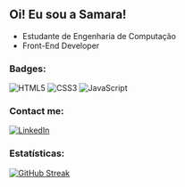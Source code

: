## Oi! Eu sou a Samara!

- Estudante de Engenharia de Computação
- Front-End Developer

### Badges:
![HTML5](https://img.shields.io/badge/HTML5-E34F26?style=for-the-badge&logo=html5&logoColor=white)
![CSS3](https://img.shields.io/badge/CSS3-1572B6?style=for-the-badge&logo=css3&logoColor=white)
![JavaScript](https://img.shields.io/badge/JavaScript-323330?style=for-the-badge&logo=javascript&logoColor=F7DF1E)

### Contact me:
[![LinkedIn](https://img.shields.io/badge/LinkedIn-0077B5?style=for-the-badge&logo=linkedin&logoColor=white)](https://www.linkedin.com/in/samara-lima-3ab58924b/)

### Estatísticas:
[![GitHub Streak](https://streak-stats.demolab.com?user=samaralimaz&theme=synthwave)](https://git.io/streak-stats)
